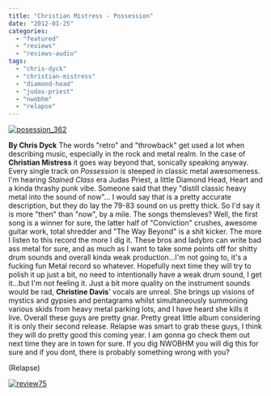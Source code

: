 ```yaml
---
title: "Christian Mistress - Possession"
date: "2012-01-25"
categories: 
  - "featured"
  - "reviews"
  - "reviews-audio"
tags: 
  - "chris-dyck"
  - "christian-mistress"
  - "diamond-head"
  - "judas-priest"
  - "nwobhm"
  - "relapse"
---
```


[![](http://www.hellbound.ca/wp-content/uploads/2012/01/posession_362.jpg "posession_362")](http://www.hellbound.ca/wp-content/uploads/2012/01/posession_362.jpg)

**By Chris Dyck** The words "retro" and "throwback" get used a lot when describing music, especially in the rock and metal realm. In the case of **Christian Mistress** it goes way beyond that, sonically speaking anyway. Every single track on _Possession_ is steeped in classic metal awesomeness. I'm hearing _Stained Class_ era Judas Priest, a little Diamond Head, Heart and a kinda thrashy punk vibe. Someone said that they "distill classic heavy metal into the sound of now"... I would say that is a pretty accurate description, but they do lay the 79-83 sound on us pretty thick. So I'd say it is more "then" than "now", by a mile. The songs themsleves? Well, the first song is a winner for sure, the latter half of "Conviction" crushes, awesome guitar work, total shredder and "The Way Beyond" is a shit kicker. The more I listen to this record the more I dig it. These bros and ladybro can write bad ass metal for sure, and as much as I want to take some points off for shitty drum sounds and overall kinda weak production...I'm not going to, it's a fucking fun Metal record so whatever. Hopefully next time they will try to polish it up just a bit, no need to intentionally have a weak drum sound, I get it...but I'm not feeling it. Just a bit more quality on the instrument sounds would be rad, **Christine Davis**' vocals are unreal. She brings up visions of mystics and gypsies and pentagrams whilst simultaneously summoning various skids from heavy metal parking lots, and I have heard she kills it live. Overall these guys are pretty gnar. Pretty great little album considering it is only their second release. Relapse was smart to grab these guys, I think they will do pretty good this coming year. I am gonna go check them out next time they are in town for sure. If you dig NWOBHM you will dig this for sure and if you dont, there is probably something wrong with you?

(Relapse)

[![](http://www.hellbound.ca/wp-content/uploads/2009/09/review75.png "review75")](http://www.hellbound.ca/wp-content/uploads/2009/09/review75.png)
